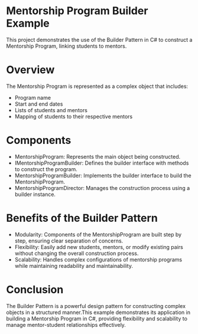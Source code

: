 # Mentorship Program Builder Example

This project demonstrates the use of the Builder Pattern in C# to construct a Mentorship Program, linking students to mentors.

# Overview

The Mentorship Program is represented as a complex object that includes:

- Program name
- Start and end dates
- Lists of students and mentors
- Mapping of students to their respective mentors
  
# Components
- MentorshipProgram: Represents the main object being constructed.
- IMentorshipProgramBuilder: Defines the builder interface with methods to construct the program.
- MentorshipProgramBuilder: Implements the builder interface to build the MentorshipProgram.
- MentorshipProgramDirector: Manages the construction process using a builder instance.

# Benefits of the Builder Pattern
- Modularity: Components of the MentorshipProgram are built step by step, ensuring clear separation of concerns.
- Flexibility: Easily add new students, mentors, or modify existing pairs without changing the overall construction process.
- Scalability: Handles complex configurations of mentorship programs while maintaining readability and maintainability.
  
# Conclusion
The Builder Pattern is a powerful design pattern for constructing complex objects in a structured manner.This example demonstrates its application in building a Mentorship Program in C#, providing flexibility and scalability to manage mentor-student relationships effectively.
